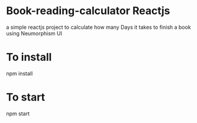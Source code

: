 # Book-reading-calculator Reactjs

a simple reactjs project to calculate how many Days it takes to finish a book 
using Neumorphism UI 

# To install

npm install

# To start

npm start
 
 
